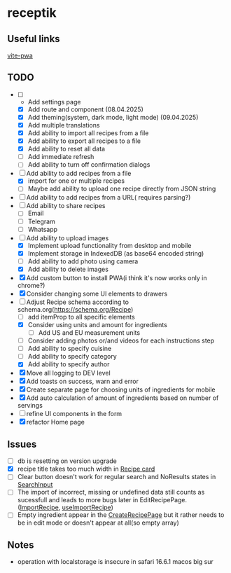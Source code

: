 # receptik

## Useful links

[vite-pwa](https://vite-pwa-org.netlify.app/)

## TODO

- [ ] - Add settings page
  - [x] Add route and component (08.04.2025)
  - [x] Add theming(system, dark mode, light mode) (09.04.2025)
  - [x] Add multiple translations
  - [x] Add ability to import all recipes from a file
  - [x] Add ability to export all recipes to a file
  - [x] Add ability to reset all data
  - [ ] Add immediate refresh
  - [ ] Add ability to turn off confirmation dialogs
- [ ] Add ability to add recipes from a file
  - [x] import for one or multiple recipes
  - [ ] Maybe add ability to upload one recipe directly from JSON string
- [ ] Add ability to add recipes from a URL( requires parsing?)
- [ ] Add ability to share recipes
  - [ ] Email
  - [ ] Telegram
  - [ ] Whatsapp
- [ ] Add ability to upload images
  - [x] Implement upload functionality from desktop and mobile
  - [x] Implement storage in IndexedDB (as base64 encoded string)
  - [ ] Add ability to add photo using camera
  - [x] Add ability to delete images
- [x] Add custom button to install PWA(i think it's now works only in chrome?)
- [x] Consider changing some UI elements to drawers
- [ ] Adjust Recipe schema according to schema.org(https://schema.org/Recipe)
  - [ ] add itemProp to all specific elements
  - [x] Consider using units and amount for ingredients
    - [ ] Add US and EU measurement units
  - [ ] Consider adding photos or/and videos for each instructions step
  - [ ] Add ability to specify cuisine
  - [ ] Add ability to specify category
  - [x] Add ability to specify author
- [x] Move all logging to DEV level
- [x] Add toasts on success, warn and error
- [x] Create separate page for choosing units of ingredients for mobile
- [x] Add auto calculation of amount of ingredients based on number of servings
- [ ] refine UI components in the form
- [x] refactor Home page

## Issues

- [ ] db is resetting on version upgrade
- [x] recipe title takes too much width in [Recipe card](./src/components/RecipeCard.tsx)
- [ ] Clear button doesn't work for regular search and NoResults states in [SearchInput](./src/components/SearchInput.tsx)
- [ ] The import of incorrect, missing or undefined data still counts as sucessfull and leads to more bugs later in EditRecipePage.([ImportRecipe](./src/components/recipe-settings/ImportRecipes.tsx), [useImportRecipe](./src/hooks/recipes/useImportRecipe.ts))
- [ ] Empty ingredient appear in the [CreateRecipePage](./src/pages/CreateRecipePage.tsx) but it rather needs to be in edit mode or doesn't appear at all(so empty array)

## Notes

- operation with localstorage is insecure in safari 16.6.1 macos big sur

